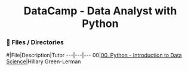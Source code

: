 <h1 align="center">DataCamp - Data Analyst with Python </h1>

### :file_folder: Files / Directories

#|File|Description|Tutor
---|---|---
00|[00. Python - Introduction to Data Science](./00-Introduction-to-Data_Science)|Hillary Green-Lerman

